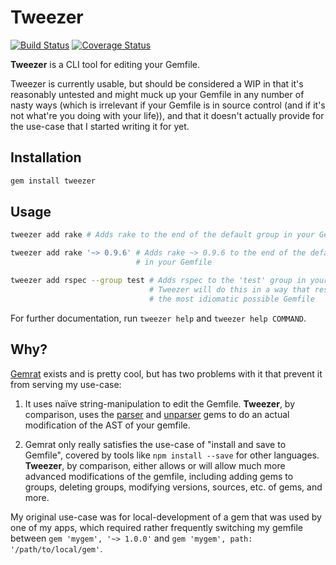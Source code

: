 # Tweezer 

[![Build Status](https://travis-ci.org/glittershark/tweezer.svg?branch=master)](https://travis-ci.org/glittershark/tweezer)
[![Coverage Status](https://coveralls.io/repos/glittershark/tweezer/badge.svg?branch=master&service=github)](https://coveralls.io/github/glittershark/tweezer?branch=master)

**Tweezer** is a CLI tool for editing your Gemfile.

Tweezer is currently usable, but should be considered a WIP in that it's
reasonably untested and might muck up your Gemfile in any number of nasty ways
(which is irrelevant if your Gemfile is in source control (and if it's not
what're you doing with your life)), and that it doesn't actually provide for the
use-case that I started writing it for yet.

## Installation

```sh
gem install tweezer
```

## Usage

```sh
tweezer add rake # Adds rake to the end of the default group in your Gemfile

tweezer add rake '~> 0.9.6' # Adds rake ~> 0.9.6 to the end of the default group
                            # in your Gemfile

tweezer add rspec --group test # Adds rspec to the 'test' group in your gemfile.
                               # Tweezer will do this in a way that results in
                               # the most idiomatic possible Gemfile
```

For further documentation, run `tweezer help` and `tweezer help COMMAND`.

## Why?

[Gemrat][] exists and is pretty cool, but has two problems with it that prevent
it from serving my use-case:

1. It uses naïve string-manipulation to edit the Gemfile. **Tweezer**, by
   comparison, uses the [parser][] and [unparser][] gems to do an actual
   modification of the AST of your gemfile. 

2. Gemrat only really satisfies the use-case of "install and save to Gemfile",
   covered by tools like `npm install --save` for other languages. **Tweezer**,
   by comparison, either allows or will allow much more advanced modifications
   of the gemfile, including adding gems to groups, deleting groups, modifying
   versions, sources, etc. of gems, and more.

My original use-case was for local-development of a gem that was used by one of
my apps, which required rather frequently switching my gemfile between `gem
'mygem', '~> 1.0.0'` and `gem 'mygem', path: '/path/to/local/gem'`.

[Gemrat]: https://github.com/DruRly/gemrat
[parser]: https://github.com/whitequark/parser
[unparser]: https://github.com/mbj/unparser
